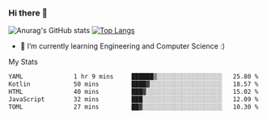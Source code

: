 ### Hi there 👋

![Anurag's GitHub stats](https://github-readme-stats.vercel.app/api?username=MatteoIorio11&show_icons=true&theme=dark) 
[![Top Langs](https://github-readme-stats.vercel.app/api/top-langs/?username=MatteoIorio11&theme=dark)](https://github.com/MatteoIorio11/github-readme-stats)

- 🌱 I’m currently learning Engineering and Computer Science :)

<!--
**MatteoIorio11/MatteoIorio11** is a ✨ _special_ ✨ repository because its `README.md` (this file) appears on your GitHub profile.

Here are some ideas to get you started:

- 🔭 I’m currently working on ...
- 🌱 I’m currently learning ...
- 👯 I’m looking to collaborate on ...
- 🤔 I’m looking for help with ...
- 💬 Ask me about ...
- 📫 How to reach me: ...
- 😄 Pronouns: ...
- ⚡ Fun fact: ...
-->
My Stats
<!--START_SECTION:waka-->

```txt
YAML              1 hr 9 mins     ██████▒░░░░░░░░░░░░░░░░░░   25.80 %
Kotlin            50 mins         ████▓░░░░░░░░░░░░░░░░░░░░   18.57 %
HTML              40 mins         ███▓░░░░░░░░░░░░░░░░░░░░░   15.02 %
JavaScript        32 mins         ███░░░░░░░░░░░░░░░░░░░░░░   12.09 %
TOML              27 mins         ██▓░░░░░░░░░░░░░░░░░░░░░░   10.30 %
```

<!--END_SECTION:waka-->
